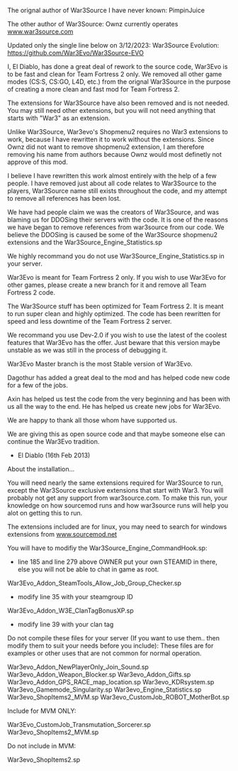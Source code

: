 The orignal author of War3Source I have never known: PimpinJuice

The other author of War3Source: Ownz currently operates www.war3source.com

Updated only the single line below on 3/12/2023:
War3Source Evolution: https://github.com/War3Evo/War3Source-EVO

I, El Diablo, has done a great deal of rework to the source code,
War3Evo is to be fast and clean for Team Fortress 2 only.
We removed all other game modes (CS:S, CS:GO, L4D, etc.) from
the orignal War3Source in the purpose of creating a more clean and fast
mod for Team Fortress 2.

The extensions for War3Source have also been removed and is not needed.
You may still need other extensions, but you will not need anything that starts
with "War3" as an extension.

Unlike War3Source, War3evo's Shopmenu2 requires no War3 extensions to work,
because I have rewritten it to work without the extensions.
Since Ownz did not want to remove shopmenu2 extension,
I am therefore removing his name from authors because Ownz would
most definetly not approve of this mod.

I believe I have rewritten this work almost entirely with the help of a few people.
I have removed just about all code relates to War3Source to the players,
War3Source name still exists throughout the code, and my attempt to remove all
references has been lost.

We have had people claim we was the creators of War3Source, and was blaming us for
DDOSing their servers with the code.  It is one of the reasons we have began to remove
references from war3source from our code.  We believe the DDOSing is caused be some
of the War3Source shopmenu2 extensions and the War3Source_Engine_Statistics.sp

We highly recommand you do not use War3Source_Engine_Statistics.sp in your server.

War3Evo is meant for Team Fortress 2 only.  If you wish to use War3Evo for other games,
please create a new branch for it and remove all Team Fortress 2 code.

The War3Source stuff has been optimized for Team Fortress 2.
It is meant to run super clean and highly optimized.
The code has been rewritten for speed and less downtime of the
Team Fortress 2 server.

We recommand you use Dev-2.0 if you wish to use the latest of the coolest features
that War3Evo has the offer.  Just beware that this version maybe unstable as we was still
in the process of debugging it.

War3Evo Master branch is the most Stable version of War3Evo.

Dagothur has added a great deal to the mod and has helped code new code
for a few of the jobs.

Axin has helped us test the code from the very beginning and has been
with us all the way to the end.  He has helped us create new jobs for War3Evo.


We are happy to thank all those whom have supported us.

We are giving this as open source code and that maybe someone else can continue
the War3Evo tradition.

- El Diablo (16th Feb 2013)




About the installation...

You will need nearly the same extensions required for War3Source to run, except the War3Source exclusive extensions that start with War3.
You will probably not get any support from war3source.com.   To make this run, your knowledge on how sourcemod runs and how war3source runs will help you alot on getting this to run.

The extensions included are for linux, you may need to search for windows extensions from www.sourcemod.net

You will have to modifiy the War3Source_Engine_CommandHook.sp:
- line 185 and line 279 above OWNER put your own STEAMID in there, else you will not be able to chat in game as root.

War3Evo_Addon_SteamTools_Allow_Job_Group_Checker.sp
- modify line 35 with your steamgroup ID

War3Evo_Addon_W3E_ClanTagBonusXP.sp
- modify line 39 with your clan tag

Do not compile these files for your server
(If you want to use them.. then modify them to suit your needs before you include):
These files are for examples or other uses that are not common for normal operation.

War3evo_Addon_NewPlayerOnly_Join_Sound.sp
War3evo_Addon_Weapon_Blocker.sp
War3evo_Addon_Gifts.sp
War3evo_Addon_GPS_RACE_map_location.sp
War3evo_KDRsystem.sp
War3evo_Gamemode_Singularity.sp
War3evo_Engine_Statistics.sp
War3evo_ShopItems2_MVM.sp
War3evo_CustomJob_ROBOT_MotherBot.sp

Include for MVM ONLY:

War3Evo_CustomJob_Transmutation_Sorcerer.sp
War3evo_ShopItems2_MVM.sp

Do not include in MVM:

War3evo_ShopItems2.sp
